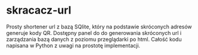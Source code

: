 # skracacz-url
Prosty shortener url z bazą SQlite, który na podstawie skróconych adresów generuje kody QR. Dostępny panel do do generowania skróconych url i zarządzania bazą danych z poziomu przeglądarki po html. Całość kodu napisana w Python z uwagi na prostotę implementacji.
